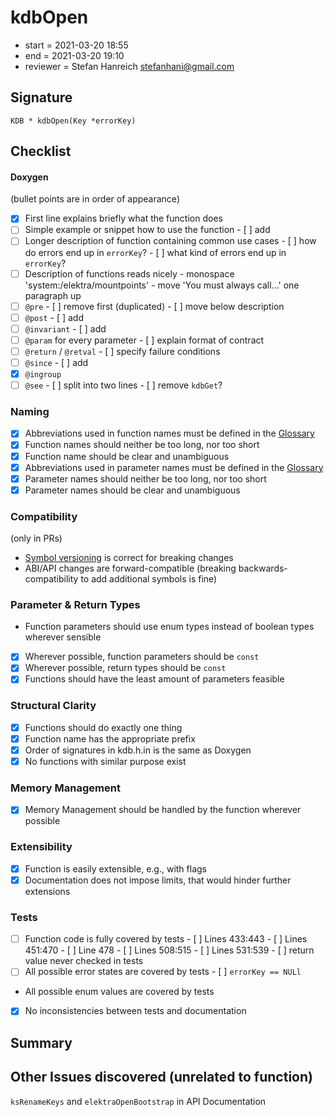 # kdbOpen

- start = 2021-03-20 18:55
- end = 2021-03-20 19:10
- reviewer = Stefan Hanreich <stefanhani@gmail.com>

## Signature

`KDB * kdbOpen(Key *errorKey)`

## Checklist

#### Doxygen

(bullet points are in order of appearance)

- [x] First line explains briefly what the function does
- [ ] Simple example or snippet how to use the function - [ ] add
- [ ] Longer description of function containing common use cases - [ ] how do errors end up in `errorKey`? - [ ] what kind of errors end up in `errorKey`?
- [ ] Description of functions reads nicely - monospace 'system:/elektra/mountpoints' - move 'You must always call...' one paragraph up
- [ ] `@pre` - [ ] remove first (duplicated) - [ ] move below description
- [ ] `@post` - [ ] add
- [ ] `@invariant` - [ ] add
- [ ] `@param` for every parameter - [ ] explain format of contract
- [ ] `@return` / `@retval` - [ ] specify failure conditions
- [ ] `@since` - [ ] add
- [x] `@ingroup`
- [ ] `@see` - [ ] split into two lines - [ ] remove `kdbGet`?

### Naming

- [x] Abbreviations used in function names must be defined in the
      [Glossary](/doc/help/elektra-glossary.md)
- [x] Function names should neither be too long, nor too short
- [x] Function name should be clear and unambiguous
- [x] Abbreviations used in parameter names must be defined in the
      [Glossary](/doc/help/elektra-glossary.md)
- [x] Parameter names should neither be too long, nor too short
- [x] Parameter names should be clear and unambiguous

### Compatibility

(only in PRs)

- [Symbol versioning](/doc/dev/symbol-versioning.md)
  is correct for breaking changes
- ABI/API changes are forward-compatible (breaking backwards-compatibility
  to add additional symbols is fine)

### Parameter & Return Types

- Function parameters should use enum types instead of boolean types
  wherever sensible
- [x] Wherever possible, function parameters should be `const`
- [x] Wherever possible, return types should be `const`
- [x] Functions should have the least amount of parameters feasible

### Structural Clarity

- [x] Functions should do exactly one thing
- [x] Function name has the appropriate prefix
- [x] Order of signatures in kdb.h.in is the same as Doxygen
- [x] No functions with similar purpose exist

### Memory Management

- [x] Memory Management should be handled by the function wherever possible

### Extensibility

- [x] Function is easily extensible, e.g., with flags
- [x] Documentation does not impose limits, that would hinder further extensions

### Tests

- [ ] Function code is fully covered by tests - [ ] Lines 433:443 - [ ] Lines 451:470 - [ ] Line 478 - [ ] Lines 508:515 - [ ] Lines 531:539 - [ ] return value never checked in tests
- [ ] All possible error states are covered by tests - [ ] `errorKey == NULl`
- All possible enum values are covered by tests
- [x] No inconsistencies between tests and documentation

## Summary

## Other Issues discovered (unrelated to function)

`ksRenameKeys` and `elektraOpenBootstrap` in API Documentation
